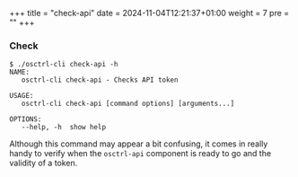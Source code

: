 +++
title = "check-api"
date = 2024-11-04T12:21:37+01:00
weight = 7
pre = ""
+++

### Check

```properties
$ ./osctrl-cli check-api -h
NAME:
   osctrl-cli check-api - Checks API token

USAGE:
   osctrl-cli check-api [command options] [arguments...]

OPTIONS:
   --help, -h  show help
```

Although this command may appear a bit confusing, it comes in really handy to verify when the `osctrl-api` component is ready to go and the validity of a token.
